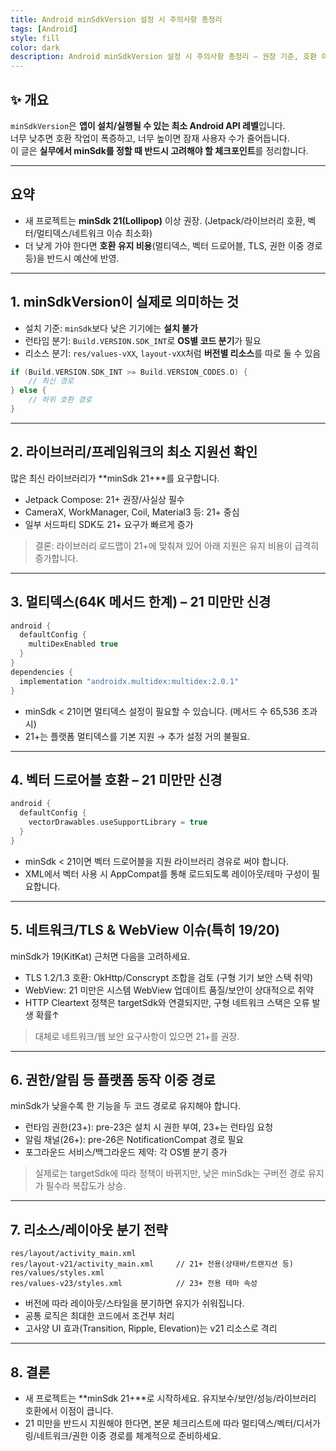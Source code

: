 ```yaml
---
title: Android minSdkVersion 설정 시 주의사항 총정리
tags: [Android]
style: fill
color: dark
description: Android minSdkVersion 설정 시 주의사항 총정리 – 권장 기준, 호환 이슈, 대응 팁
---
```


## ✨ 개요

`minSdkVersion`은 **앱이 설치/실행될 수 있는 최소 Android API 레벨**입니다.  
너무 낮추면 호환 작업이 폭증하고, 너무 높이면 잠재 사용자 수가 줄어듭니다.  
이 글은 **실무에서 minSdk를 정할 때 반드시 고려해야 할 체크포인트**를 정리합니다.

---

## 요약

- 새 프로젝트는 **minSdk 21(Lollipop)** 이상 권장. (Jetpack/라이브러리 호환, 벡터/멀티덱스/네트워크 이슈 최소화)
- 더 낮게 가야 한다면 **호환 유지 비용**(멀티덱스, 벡터 드로어블, TLS, 권한 이중 경로 등)을 반드시 예산에 반영.

---

## 1. minSdkVersion이 실제로 의미하는 것

- 설치 기준: `minSdk`보다 낮은 기기에는 **설치 불가**
- 런타임 분기: `Build.VERSION.SDK_INT`로 **OS별 코드 분기**가 필요
- 리소스 분기: `res/values-vXX`, `layout-vXX`처럼 **버전별 리소스**를 따로 둘 수 있음

```kotlin
if (Build.VERSION.SDK_INT >= Build.VERSION_CODES.O) {
    // 최신 경로
} else {
    // 하위 호환 경로
}
```

---

## 2. 라이브러리/프레임워크의 최소 지원선 확인

많은 최신 라이브러리가 **minSdk 21+**를 요구합니다.
- Jetpack Compose: 21+ 권장/사실상 필수
- CameraX, WorkManager, Coil, Material3 등: 21+ 중심
- 일부 서드파티 SDK도 21+ 요구가 빠르게 증가
> 결론: 라이브러리 로드맵이 21+에 맞춰져 있어 아래 지원은 유지 비용이 급격히 증가합니다.

---

## 3. 멀티덱스(64K 메서드 한계) – 21 미만만 신경

```gradle
android {
  defaultConfig {
    multiDexEnabled true
  }
}
dependencies {
  implementation "androidx.multidex:multidex:2.0.1"
}
```
- minSdk < 21이면 멀티덱스 설정이 필요할 수 있습니다. (메서드 수 65,536 초과 시)
- 21+는 플랫폼 멀티덱스를 기본 지원 → 추가 설정 거의 불필요.

---

## 4. 벡터 드로어블 호환 – 21 미만만 신경

```gradle
android {
  defaultConfig {
    vectorDrawables.useSupportLibrary = true
  }
}
```
- minSdk < 21이면 벡터 드로어블을 지원 라이브러리 경유로 써야 합니다.
- XML에서 벡터 사용 시 AppCompat를 통해 로드되도록 레이아웃/테마 구성이 필요합니다.

---

## 5. 네트워크/TLS & WebView 이슈(특히 19/20)

minSdk가 19(KitKat) 근처면 다음을 고려하세요.
- TLS 1.2/1.3 호환: OkHttp/Conscrypt 조합을 검토 (구형 기기 보안 스택 취약)
- WebView: 21 미만은 시스템 WebView 업데이트 품질/보안이 상대적으로 취약
- HTTP Cleartext 정책은 targetSdk와 연결되지만, 구형 네트워크 스택은 오류 발생 확률↑
> 대체로 네트워크/웹 보안 요구사항이 있으면 21+를 권장.

---

## 6. 권한/알림 등 플랫폼 동작 이중 경로

minSdk가 낮을수록 한 기능을 두 코드 경로로 유지해야 합니다.
- 런타임 권한(23+): pre-23은 설치 시 권한 부여, 23+는 런타임 요청
- 알림 채널(26+): pre-26은 NotificationCompat 경로 필요
- 포그라운드 서비스/백그라운드 제약: 각 OS별 분기 증가
> 실제로는 targetSdk에 따라 정책이 바뀌지만, 낮은 minSdk는 구버전 경로 유지가 필수라 복잡도가 상승.

---

## 7. 리소스/레이아웃 분기 전략

```text
res/layout/activity_main.xml
res/layout-v21/activity_main.xml     // 21+ 전용(상태바/트랜지션 등)
res/values/styles.xml
res/values-v23/styles.xml            // 23+ 전용 테마 속성
```
- 버전에 따라 레이아웃/스타일을 분기하면 유지가 쉬워집니다.
- 공통 로직은 최대한 코드에서 조건부 처리
- 고사양 UI 효과(Transition, Ripple, Elevation)는 v21 리소스로 격리

---

## 8. 결론

- 새 프로젝트는 **minSdk 21+**로 시작하세요. 유지보수/보안/성능/라이브러리 호환에서 이점이 큽니다.
- 21 미만을 반드시 지원해야 한다면, 본문 체크리스트에 따라 멀티덱스/벡터/디서가링/네트워크/권한 이중 경로를 체계적으로 준비하세요.